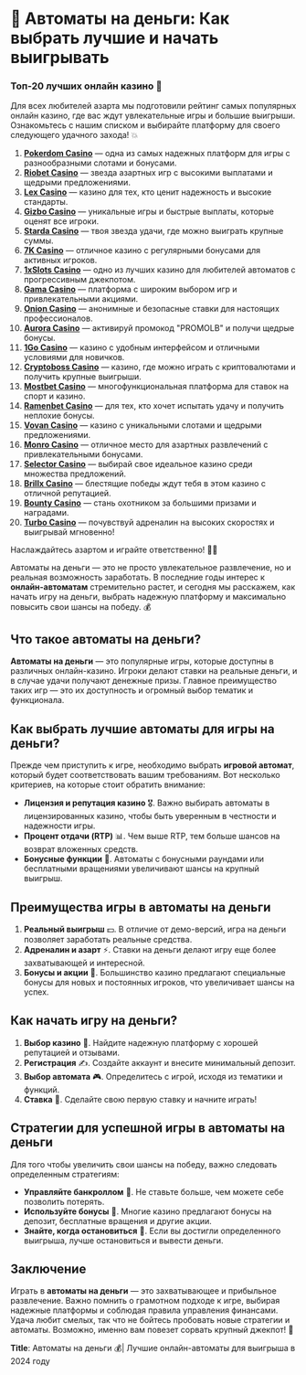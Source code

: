 # 🎰 Автоматы на деньги: Как выбрать лучшие и начать выигрывать
### Топ-20 лучших онлайн казино 🎰

Для всех любителей азарта мы подготовили рейтинг самых популярных онлайн казино, где вас ждут увлекательные игры и большие выигрыши. Ознакомьтесь с нашим списком и выбирайте платформу для своего следующего удачного захода! 💥

1. **[Pokerdom Casino](https://brandplay.link/Bxg7SC7H)** — одна из самых надежных платформ для игры с разнообразными слотами и бонусами.
2. **[Riobet Casino](https://brandplay.link/dtx89f2L)** — звезда азартных игр с высокими выплатами и щедрыми предложениями.
3. **[Lex Casino](https://brandplay.link/2HFTmBc8)** — казино для тех, кто ценит надежность и высокие стандарты.
4. **[Gizbo Casino](https://gizbo-tea02.com/c8e962e89)** — уникальные игры и быстрые выплаты, которые оценят все игроки.
5. **[Starda Casino](https://brandplay.link/cpFQbWKn)** — твоя звезда удачи, где можно выиграть крупные суммы.
6. **[7K Casino](https://brandplay.link/dd46bNgD)** — отличное казино с регулярными бонусами для активных игроков.
7. **[1xSlots Casino](https://brandplay.link/R4xfxqdm)** — одно из лучших казино для любителей автоматов с прогрессивным джекпотом.
8. **[Gama Casino](https://brandplay.link/zrZpLFTP)** — платформа с широким выбором игр и привлекательными акциями.
9. **[Onion Casino](https://obclk001-2d.top/click?offer_id=986&partner_id=10542&landing_id=1798&utm_medium=affiliate&sub_1=oncasino3)** — анонимные и безопасные ставки для настоящих профессионалов.
10. **[Aurora Casino](https://10trafic-stat2.com/click/668546566bcc6313411604c7/6766/15114/subaccount?promocode=PROMOLB)** — активируй промокод "PROMOLB" и получи щедрые бонусы.
11. **[1Go Casino](https://1go-ircp01.com/ce015f410)** — казино с удобным интерфейсом и отличными условиями для новичков.
12. **[Cryptoboss Casino](https://cryptobossc.online/d847bcfa9)** — казино, где можно играть с криптовалютами и получить крупные выигрыши.
13. **[Mostbet Casino](https://ktbtis024ifqfn0mst.com/beQs)** — многофункциональная платформа для ставок на спорт и казино.
14. **[Ramenbet Casino](https://get.saltyram.com/ru/registration?apkpop=0&partner=p24970p3296034p5526)** — для тех, кто хочет испытать удачу и получить неплохие бонусы.
15. **[Vovan Casino](https://vovan.site/d2375cf9b)** — казино с уникальными слотами и щедрыми предложениями.
16. **[Monro Casino](https://mnr-ircp01.com/c3ce72a2c)** — отличное место для азартных развлечений с привлекательными бонусами.
17. **[Selector Casino](https://gosel.pl/SELVK)** — выбирай свое идеальное казино среди множества предложений.
18. **[Brillx Casino](https://brillx.pub/BRIVK)** — блестящие победы ждут тебя в этом казино с отличной репутацией.
19. **[Bounty Casino](https://bounty-casino.de/BOVK)** — стань охотником за большими призами и наградами.
20. **[Turbo Casino](https://turbo-casino.pro/TURVK)** — почувствуй адреналин на высоких скоростях и выигрывай мгновенно!

Наслаждайтесь азартом и играйте ответственно! 🎲🍀

Автоматы на деньги — это не просто увлекательное развлечение, но и реальная возможность заработать. В последние годы интерес к **онлайн-автоматам** стремительно растет, и сегодня мы расскажем, как начать игру на деньги, выбрать надежную платформу и максимально повысить свои шансы на победу. 💰

## Что такое автоматы на деньги?

**Автоматы на деньги** — это популярные игры, которые доступны в различных онлайн-казино. Игроки делают ставки на реальные деньги, и в случае удачи получают денежные призы. Главное преимущество таких игр — это их доступность и огромный выбор тематик и функционала.

## Как выбрать лучшие автоматы для игры на деньги?

Прежде чем приступить к игре, необходимо выбрать **игровой автомат**, который будет соответствовать вашим требованиям. Вот несколько критериев, на которые стоит обратить внимание:

- **Лицензия и репутация казино** 🎖️. Важно выбирать автоматы в лицензированных казино, чтобы быть уверенным в честности и надежности игры.
- **Процент отдачи (RTP)** 📊. Чем выше RTP, тем больше шансов на возврат вложенных средств.
- **Бонусные функции** 🎁. Автоматы с бонусными раундами или бесплатными вращениями увеличивают шансы на крупный выигрыш.

## Преимущества игры в автоматы на деньги

1. **Реальный выигрыш** 💵. В отличие от демо-версий, игра на деньги позволяет заработать реальные средства.
2. **Адреналин и азарт** ⚡. Ставки на деньги делают игру еще более захватывающей и интересной.
3. **Бонусы и акции** 🎉. Большинство казино предлагают специальные бонусы для новых и постоянных игроков, что увеличивает шансы на успех.

## Как начать игру на деньги?

1. **Выбор казино** 🎰. Найдите надежную платформу с хорошей репутацией и отзывами.
2. **Регистрация** ✍️. Создайте аккаунт и внесите минимальный депозит.
3. **Выбор автомата** 🎮. Определитесь с игрой, исходя из тематики и функций.
4. **Ставка** 💸. Сделайте свою первую ставку и начните играть!

## Стратегии для успешной игры в автоматы на деньги

Для того чтобы увеличить свои шансы на победу, важно следовать определенным стратегиям:

- **Управляйте банкроллом** 💼. Не ставьте больше, чем можете себе позволить потерять.
- **Используйте бонусы** 🎁. Многие казино предлагают бонусы на депозит, бесплатные вращения и другие акции.
- **Знайте, когда остановиться** 🚦. Если вы достигли определенного выигрыша, лучше остановиться и вывести деньги.

## Заключение

Играть в **автоматы на деньги** — это захватывающее и прибыльное развлечение. Важно помнить о грамотном подходе к игре, выбирая надежные платформы и соблюдая правила управления финансами. Удача любит смелых, так что не бойтесь пробовать новые стратегии и автоматы. Возможно, именно вам повезет сорвать крупный джекпот! 🎉

**Title**: Автоматы на деньги 💰| Лучшие онлайн-автоматы для выигрыша в 2024 году
